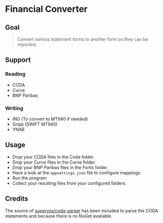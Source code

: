 # Financial Converter

## Goal

> Convert various statement forms to another form so they can be imported.

## Support

### Reading

* CODA
* Curve
* BNP Paribas

### Writing

* ING (To convert to MT940 if needed)
* Gripp (SWIFT MT940)
* YNAB

## Usage

* Drop your CODA files in the Coda folder.
* Drop your Curve files in the Curve folder.
* Drop your BNP Paribas files in the Fortis folder.
* Have a look at the `appsettings.json` file to configure mappings.
* Run the program
* Collect your resulting files from your configured folders.

## Credits

The source of [supervos/coda-parser](https://github.com/supervos/coda-parser) has been included to parse the CODA statements and because there is no NuGet available.
